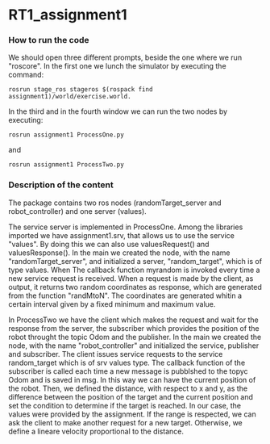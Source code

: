 # RT1_assignment1

### How to run the code
We should open three different prompts, beside the one where we run "roscore". In the first one we lunch the simulator by executing the command:
```
rosrun stage_ros stageros $(rospack find assignment1)/world/exercise.world.
```
In the third and in the fourth window we can run the two nodes by executing:
```
rosrun assignment1 ProcessOne.py
```
 and
``` 
rosrun assignment1 ProcessTwo.py
```
### Description of the content

The package contains two ros nodes (randomTarget_server and robot_controller) and one server (values).

The service server is implemented in ProcessOne. Among the libraries imported we have assignment1.srv, that allows us to use the service "values". By doing this we can also use valuesRequest() and valuesResponse().
In the main we created the node, with the name "randomTarget_server", and initialized a server, "random_target", which is of type values. When The callback function myrandom is invoked every time a new service request is received. 
When a request is made by the client, as output, it returns two random coordinates as response, which are generated from the function "randMtoN".
The coordinates are generated whitin a certain interval given by a fixed minimum and maximum value.

In ProcessTwo we have the client which makes the request and wait for the response from the server, the subscriber which provides the position of the robot throught the topic Odom and the publisher.
In the main we created the node, with the name "robot_controller" and initialized the service, publisher and subscriber.
The client issues service requests to the service random_target which is of srv values type.
The callback function of the subscriber is called each time a new message is pubblshed to the topyc Odom and is saved in msg. In this way we can have the current position of the robot.
Then, we defined the distance, with respect to x and y, as the difference between the position of the target and the current position and set the condition to determine if the target is reached. In our case, the values were provided by the assignment.
If the range is respected, we can ask the client to make another request for a new target. Otherwise, we define a lineare velocity proportional to the distance. 
